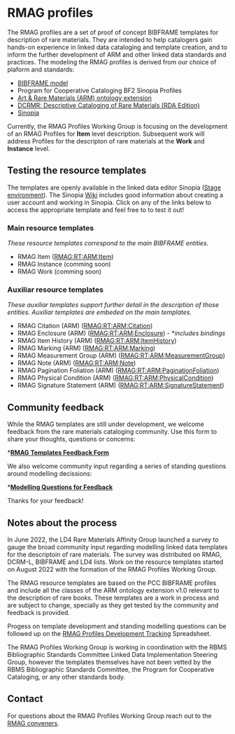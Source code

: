 # RMAG profiles
The RMAG profiles are a set of proof of concept BIBFRAME templates for description of rare materials. They are intended to help catalogers gain hands-on experience in linked data cataloging and template creation, and to inform the further development of ARM and other linked data standards and practices. The modeling the RMAG profiles is derived from our choice of plaform and standards:

* [BIBFRAME model](https://www.loc.gov/bibframe/docs/bibframe2-model.html)
* Program for Cooperative Cataloging BF2 Sinopia  Profiles
* [Art & Rare Materials (ARM) ontology extension](https://github.com/Art-and-Rare-Materials-BF-Ext/arm/tree/main/v1.0)
* [DCRMR: Descriptive Cataloging of Rare Materials (RDA Edition)](https://rbms.info/dcrm/dcrmr/)
* [Sinopia](https://github.com/LD4P/sinopia/wiki/Ontology-and-vocabulary-support-and-BIBFRAME-optimization)

Currently, the RMAG Profiles Working Group is focusing on the development of an RMAG Profiles for **Item** level description. Subsequent work will address Profiles for the descripton of rare materials at the **Work** and **Instance** level.

## Testing the resource templates

The templates are openly available in the linked data editor Sinopia ([Stage environment](https://stage.sinopia.io/)). The Sinopia [Wiki](https://github.com/LD4P/sinopia/wiki) includes good information about creating a user account and working in Sinopia. Click on any of the links below to access the appropriate template and feel free to to test it out!

### Main resource templates

*These resource templates correspond to the main BIBFRAME entities.*

* RMAG Item ([RMAG:RT:ARM:Item](https://stage.sinopia.io/editor/RMAG:RT:ARM:Item))
* RMAG Instance  (comming soon)
* RMAG Work  (comming soon)

### Auxiliar resource templates

*These auxiliar templates support further detail in the description of those entities. Auxiliar templates are embeded on the main templates.*

* RMAG Citation (ARM) ([RMAG:RT:ARM:Citation](https://stage.sinopia.io/editor/RMAG:RT:ARM:Citation))
* RMAG Enclosure (ARM) ([RMAG:RT:ARM:Enclosure](https://stage.sinopia.io/editor/RMAG:RT:ARM:Enclosure)) - **includes bindings*
* RMAG Item History (ARM) ([RMAG:RT:ARM:ItemHistory](https://stage.sinopia.io/editor/RMAG:RT:ARM:ItemHistory))
* RMAG Marking (ARM) ([RMAG:RT:ARM:Marking](https://stage.sinopia.io/editor/RMAG:RT:ARM:Marking))
* RMAG Measurement Group (ARM) ([RMAG:RT:ARM:MeasurementGroup](https://stage.sinopia.io/editor/RMAG:RT:ARM:MeasurementGroup))
* RMAG Note (ARM) ([RMAG:RT:ARM:Note](https://stage.sinopia.io/editor/RMAG:RT:ARM:Note))
* RMAG Pagination Foliation (ARM) ([RMAG:RT:ARM:PaginationFoliation](https://stage.sinopia.io/editor/RMAG:RT:ARM:PaginationFoliation))
* RMAG Physical Condition (ARM) ([RMAG:RT:ARM:PhysicalCondition](https://stage.sinopia.io/editor/RMAG:RT:ARM:PhysicalCondition))
* RMAG Signature Statement (ARM) ([RMAG:RT:ARM:SignatureStatement](https://stage.sinopia.io/editor/RMAG:RT:ARM:SignatureStatement))

## Community feedback

While the RMAG templates are still under development, we welcome feedback from the rare materials cataloging community. Use this form to share your thoughts, questions or concerns: 

***[RMAG Templates Feedback Form](https://forms.gle/KQkYnLkyJjRhRM9Q9)**

We also welcome community input regarding a series of standing questions around modelling decissions:

***[Modelling Questions for Feedback](https://docs.google.com/spreadsheets/d/1o0wk36IR8LWQYhFfQwZkw_hvxGLmLpc6hSvXIlDSKtg/edit?usp=sharing)**

Thanks for your feedback!

## Notes about the process

In June 2022, the LD4 Rare Materials Affinity Group launched a survey to gauge the broad community input regarding modelling linked data templates for the descriptoin of rare materials. The survey was distributed on RMAG, DCRM-L, BIBFRAME and LD4 lists. Work on the resource templates started on August 2022 with the formation of the RMAG Profiles Working Group.  

The RMAG resource templates are based on the PCC BIBFRAME profiles and include all the classes of the ARM ontology extension v1.0 relevant to the description of rare books. These templates are a work in process and are subject to change, specially as they get tested by the community and feedback is provided. 

Progess on template development and standing modelling questions can be followed up on the [RMAG Profiles Development Tracking](https://docs.google.com/spreadsheets/d/1NwL6oDXh8qtCRPy5B42_PhRJcrrYrEKXF8C2Lm49K74/edit?usp=sharing) Spreadsheet.

The RMAG Profiles Working Group is working in coordination with the RBMS Bibliographic Standards Committee Linked Data Implementation Steering Group, however the templates themselves have not been vetted by the RBMS Bibliographic Standards Committee, the Program for Cooperative Cataloging, or any other standards body.

## Contact
For questions about the RMAG Profiles Working Group reach out to the [RMAG conveners](https://github.com/LD4/rare-materials#approach).
